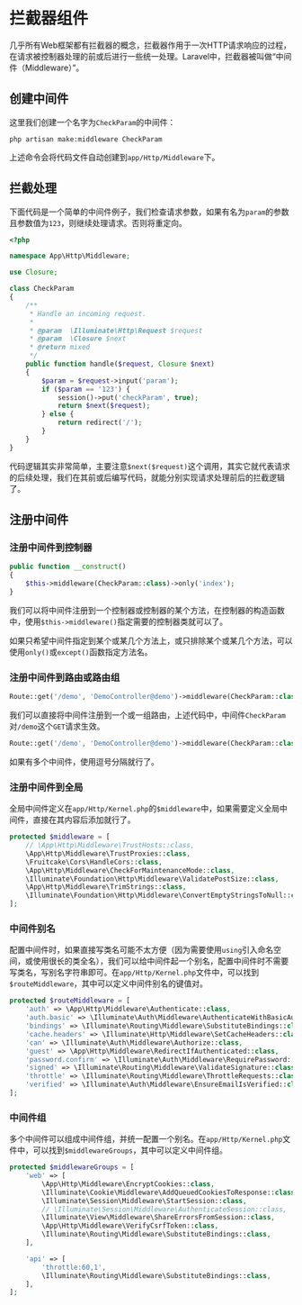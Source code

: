 # 拦截器组件

几乎所有Web框架都有拦截器的概念，拦截器作用于一次HTTP请求响应的过程，在请求被控制器处理的前或后进行一些统一处理。Laravel中，拦截器被叫做“中间件（Middleware）”。

## 创建中间件

这里我们创建一个名字为`CheckParam`的中间件：

```
php artisan make:middleware CheckParam
```

上述命令会将代码文件自动创建到`app/Http/Middleware`下。

## 拦截处理

下面代码是一个简单的中间件例子，我们检查请求参数，如果有名为`param`的参数且参数值为`123`，则继续处理请求。否则将重定向。

```php
<?php

namespace App\Http\Middleware;

use Closure;

class CheckParam
{
    /**
     * Handle an incoming request.
     *
     * @param  \Illuminate\Http\Request $request
     * @param  \Closure $next
     * @return mixed
     */
    public function handle($request, Closure $next)
    {
        $param = $request->input('param');
        if ($param == '123') {
            session()->put('checkParam', true);
            return $next($request);
        } else {
            return redirect('/');
        }
    }
}
```

代码逻辑其实非常简单，主要注意`$next($request)`这个调用，其实它就代表请求的后续处理，我们在其前或后编写代码，就能分别实现请求处理前后的拦截逻辑了。

## 注册中间件

### 注册中间件到控制器

```php
public function __construct()
{
    $this->middleware(CheckParam::class)->only('index');
}
```

我们可以将中间件注册到一个控制器或控制器的某个方法，在控制器的构造函数中，使用`$this->middleware()`指定需要的控制器类就可以了。

如果只希望中间件指定到某个或某几个方法上，或只排除某个或某几个方法，可以使用`only()`或`except()`函数指定方法名。

### 注册中间件到路由或路由组

```php
Route::get('/demo', 'DemoController@demo')->middleware(CheckParam::class);
```

我们可以直接将中间件注册到一个或一组路由，上述代码中，中间件`CheckParam`对`/demo`这个`GET`请求生效。

```php
Route::get('/demo', 'DemoController@demo')->middleware(CheckParam::class, CheckParam2::class);
```

如果有多个中间件，使用逗号分隔就行了。

### 注册中间件到全局

全局中间件定义在`app/Http/Kernel.php`的`$middleware`中，如果需要定义全局中间件，直接在其内容后添加就行了。

```php
protected $middleware = [
    // \App\Http\Middleware\TrustHosts::class,
    \App\Http\Middleware\TrustProxies::class,
    \Fruitcake\Cors\HandleCors::class,
    \App\Http\Middleware\CheckForMaintenanceMode::class,
    \Illuminate\Foundation\Http\Middleware\ValidatePostSize::class,
    \App\Http\Middleware\TrimStrings::class,
    \Illuminate\Foundation\Http\Middleware\ConvertEmptyStringsToNull::class,
];
```

### 中间件别名

配置中间件时，如果直接写类名可能不太方便（因为需要使用`using`引入命名空间，或使用很长的类全名），我们可以给中间件起一个别名，配置中间件时不需要写类名，写别名字符串即可。在`app/Http/Kernel.php`文件中，可以找到`$routeMiddleware`，其中可以定义中间件别名的键值对。

```php
protected $routeMiddleware = [
    'auth' => \App\Http\Middleware\Authenticate::class,
    'auth.basic' => \Illuminate\Auth\Middleware\AuthenticateWithBasicAuth::class,
    'bindings' => \Illuminate\Routing\Middleware\SubstituteBindings::class,
    'cache.headers' => \Illuminate\Http\Middleware\SetCacheHeaders::class,
    'can' => \Illuminate\Auth\Middleware\Authorize::class,
    'guest' => \App\Http\Middleware\RedirectIfAuthenticated::class,
    'password.confirm' => \Illuminate\Auth\Middleware\RequirePassword::class,
    'signed' => \Illuminate\Routing\Middleware\ValidateSignature::class,
    'throttle' => \Illuminate\Routing\Middleware\ThrottleRequests::class,
    'verified' => \Illuminate\Auth\Middleware\EnsureEmailIsVerified::class,
];
```

### 中间件组

多个中间件可以组成中间件组，并统一配置一个别名。在`app/Http/Kernel.php`文件中，可以找到`$middlewareGroups`，其中可以定义中间件组。

```php
protected $middlewareGroups = [
    'web' => [
        \App\Http\Middleware\EncryptCookies::class,
        \Illuminate\Cookie\Middleware\AddQueuedCookiesToResponse::class,
        \Illuminate\Session\Middleware\StartSession::class,
        // \Illuminate\Session\Middleware\AuthenticateSession::class,
        \Illuminate\View\Middleware\ShareErrorsFromSession::class,
        \App\Http\Middleware\VerifyCsrfToken::class,
        \Illuminate\Routing\Middleware\SubstituteBindings::class,
    ],

    'api' => [
        'throttle:60,1',
        \Illuminate\Routing\Middleware\SubstituteBindings::class,
    ],
];
```
